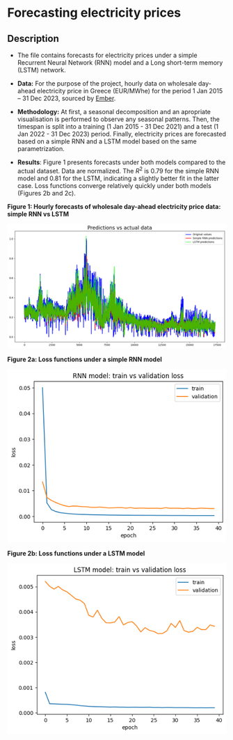 # Forecasting electricity prices
## Description
* The file contains forecasts for electricity prices under a simple Recurrent Neural Network (RNN) model and a Long short-term memory (LSTM) network.
*  **Data:** For the purpose of the project, hourly data on wholesale day-ahead electricity price in Greece (EUR/MWhe) for the period 1 Jan 2015 – 31 Dec 2023, sourced by [Ember](https://ember-climate.org/data-catalogue/european-wholesale-electricity-price-data/).
* **Methodology:** At first, a seasonal decomposition and an apropriate visualisation is performed to observe any seasonal patterns.
Then, the timespan is split into a training (1 Jan 2015 - 31 Dec 2021) and a test (1 Jan 2022 - 31 Dec 2023) period.
Finally, electricity prices are forecasted based on a simple RNN and a LSTM model based on the same parametrization.

* **Results**: Figure 1 presents forecasts under both models compared to the actual dataset. Data are normalized.
The $R^2$ is 0.79 for the simple RNN model and 0.81 for the LSTM, indicating a slightly better fit in the latter case.
Loss functions converge relatively quickly under both models (Figures 2b and 2c).
 
**Figure 1: Hourly forecasts of wholesale day-ahead electricity price data: simple RNN vs LSTM** 

![forecasts](assets/pred_vs_actual.png)

**Figure 2a: Loss functions under a simple RNN model** 

![RNN tvl](assets/RNN_train_vs_loss.png)

**Figure 2b: Loss functions under a LSTM model** 

![LSTM tvl](assets/LSTM_train_vs_loss.png)
